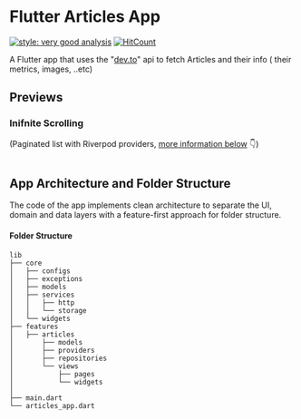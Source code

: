 # Flutter Articles App

[![style: very good analysis](https://img.shields.io/badge/style-very_good_analysis-B22C89.svg)](https://pub.dev/packages/very_good_analysis)
[![HitCount](https://hits.dwyl.com/dipakp2726/articles_app.svg?style=flat-square&show=unique)](http://hits.dwyl.com/dipakp2726/articles_app)

A Flutter app that uses the "[dev.to](https://dev.to/api/)" api to fetch Articles and their info (
their metrics, images, ..etc)

## Previews

### Inifnite Scrolling

(Paginated list with Riverpod providers, [more information below](#infinite-scroll-functionality)
👇)


<div style="display: flex">
<img style="display: inline-block" src="" />

<img style="display: inline-block" src="" />
</div>

## App Architecture and Folder Structure

The code of the app implements clean architecture to separate the UI, domain and data layers with a
feature-first approach for folder structure.

#### Folder Structure

```
lib
├── core
│   ├── configs
│   ├── exceptions
│   ├── models
│   ├── services
│   │   ├── http
│   │   └── storage
│   └── widgets
├── features
│   ├── articles
│       ├── models
│       ├── providers
│       ├── repositories
│       └── views
│           ├── pages
│           └── widgets
│  
├── main.dart
└── articles_app.dart
```
